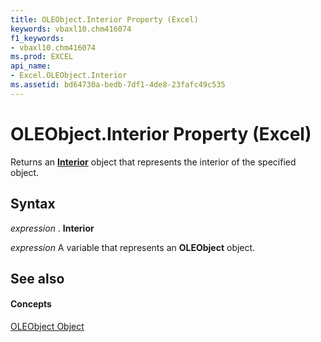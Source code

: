 ```yaml
---
title: OLEObject.Interior Property (Excel)
keywords: vbaxl10.chm416074
f1_keywords:
- vbaxl10.chm416074
ms.prod: EXCEL
api_name:
- Excel.OLEObject.Interior
ms.assetid: bd64730a-bedb-7df1-4de8-23fafc49c535
---
```



# OLEObject.Interior Property (Excel)

Returns an  **[Interior](interior-object-excel.md)** object that represents the interior of the specified object.


## Syntax

 _expression_ . **Interior**

 _expression_ A variable that represents an **OLEObject** object.


## See also


#### Concepts


[OLEObject Object](oleobject-object-excel.md)


